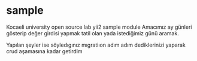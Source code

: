 # sample
Kocaeli university open source lab yii2 sample module
Amacımız ay günleri gösterip değer girdisi yapmak tatil olan yada istediğimiz günü aramak.

Yapılan şeyler ise söyledıgınız mıgratiıon adım adım dediklerinizi yaparak crud aşamasına kadar getirdim
